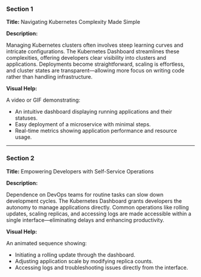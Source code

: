 ### Section 1

**Title:** Navigating Kubernetes Complexity Made Simple

**Description:**

Managing Kubernetes clusters often involves steep learning curves and intricate configurations. The Kubernetes Dashboard
streamlines these complexities, offering developers clear visibility into clusters and applications. Deployments become
straightforward, scaling is effortless, and cluster states are transparent—allowing more focus on writing code rather
than handling infrastructure.

**Visual Help:**

A video or GIF demonstrating:

- An intuitive dashboard displaying running applications and their statuses.
- Easy deployment of a microservice with minimal steps.
- Real-time metrics showing application performance and resource usage.

---

### Section 2

**Title:** Empowering Developers with Self-Service Operations

**Description:**

Dependence on DevOps teams for routine tasks can slow down development cycles. The Kubernetes Dashboard grants
developers the autonomy to manage applications directly. Common operations like rolling updates, scaling replicas, and
accessing logs are made accessible within a single interface—eliminating delays and enhancing productivity.

**Visual Help:**

An animated sequence showing:

- Initiating a rolling update through the dashboard.
- Adjusting application scale by modifying replica counts.
- Accessing logs and troubleshooting issues directly from the interface.
